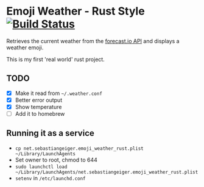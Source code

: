 # Emoji Weather - Rust Style [![Build Status](https://travis-ci.org/sebastiangeiger/Emoji-Weather-Rust.svg?branch=master)](https://travis-ci.org/sebastiangeiger/Emoji-Weather-Rust)

Retrieves the current weather from the
[forecast.io API](https://developer.forecast.io/docs/v2) and displays a weather
emoji.

This is my first 'real world' rust project.


## TODO
  * [x] Make it read from `~/.weather.conf`
  * [x] Better error output
  * [x] Show temperature
  * [ ] Add it to homebrew

## Running it as a service

  * `cp net.sebastiangeiger.emoji_weather_rust.plist ~/Library/LaunchAgents`
  * Set owner to root, chmod to 644
  * `sudo launchctl load ~/Library/LaunchAgents/net.sebastiangeiger.emoji_weather_rust.plist`
  * `setenv` in `/etc/launchd.conf`
